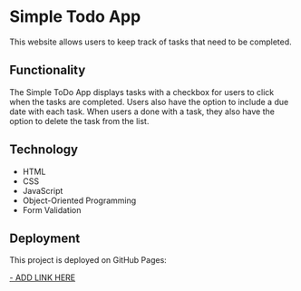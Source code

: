 # Simple Todo App

This website allows users to keep track of tasks that need to be completed.

## Functionality

The Simple ToDo App displays tasks with a checkbox for users to click when the tasks are completed. Users also have the option to include a due date with each task. When users a done with a task, they also have the option to delete the task from the list.

## Technology

- HTML
- CSS
- JavaScript
- Object-Oriented Programming
- Form Validation

## Deployment

This project is deployed on GitHub Pages:

[- ADD LINK HERE](https://kiramatsuo.github.io/se_project_todo-app/)
